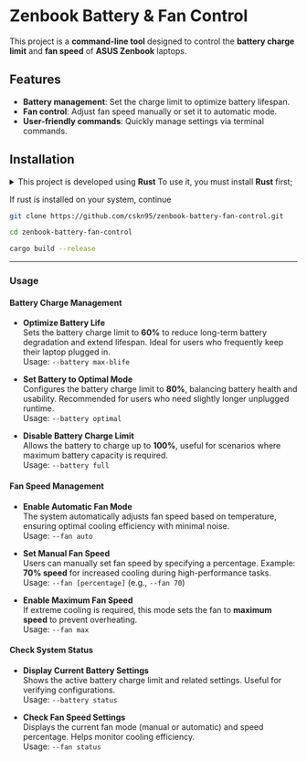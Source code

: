# Zenbook Battery & Fan Control

This project is a **command-line tool** designed to control the **battery charge limit** and **fan speed** of **ASUS Zenbook** laptops.

## Features
- **Battery management**: Set the charge limit to optimize battery lifespan.
- **Fan control**: Adjust fan speed manually or set it to automatic mode.
- **User-friendly commands**: Quickly manage settings via terminal commands.

## Installation
<details>
<summary>This project is developed using <B>Rust</B> To use it, you must install <b>Rust</b> first; </summary>
 <code>curl --proto '=https' --tlsv1.2 -sSf https://sh.rustup.rs | sh
</code>
</details>

If rust is installed on your system, continue

```bash
git clone https://github.com/cskn95/zenbook-battery-fan-control.git
```
```bash
cd zenbook-battery-fan-control
```
```bash
cargo build --release
```

----------------------------------------------------------------------------------

### **Usage**  

#### **Battery Charge Management**  
- **Optimize Battery Life**  
  Sets the battery charge limit to **60%** to reduce long-term battery degradation and extend lifespan. Ideal for users who frequently keep their laptop plugged in.  
  Usage: `--battery max-blife`  

- **Set Battery to Optimal Mode**  
  Configures the battery charge limit to **80%**, balancing battery health and usability. Recommended for users who need slightly longer unplugged runtime.  
  Usage: `--battery optimal`  

- **Disable Battery Charge Limit**  
  Allows the battery to charge up to **100%**, useful for scenarios where maximum battery capacity is required.  
  Usage: `--battery full`  

#### **Fan Speed Management**  
- **Enable Automatic Fan Mode**  
  The system automatically adjusts fan speed based on temperature, ensuring optimal cooling efficiency with minimal noise.  
  Usage: `--fan auto`  

- **Set Manual Fan Speed**  
  Users can manually set fan speed by specifying a percentage. Example: **70% speed** for increased cooling during high-performance tasks.  
  Usage: `--fan [percentage]` (e.g., `--fan 70`)  

- **Enable Maximum Fan Speed**  
  If extreme cooling is required, this mode sets the fan to **maximum speed** to prevent overheating.  
  Usage: `--fan max`  

#### **Check System Status**  
- **Display Current Battery Settings**  
  Shows the active battery charge limit and related settings. Useful for verifying configurations.  
  Usage: `--battery status`  

- **Check Fan Speed Settings**  
  Displays the current fan mode (manual or automatic) and speed percentage. Helps monitor cooling efficiency.  
  Usage: `--fan status`  
